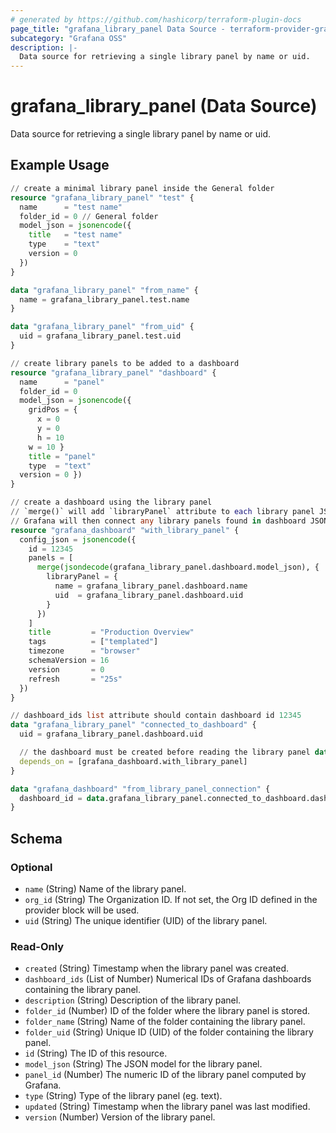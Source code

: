 ```yaml
---
# generated by https://github.com/hashicorp/terraform-plugin-docs
page_title: "grafana_library_panel Data Source - terraform-provider-grafana"
subcategory: "Grafana OSS"
description: |-
  Data source for retrieving a single library panel by name or uid.
---
```


# grafana_library_panel (Data Source)

Data source for retrieving a single library panel by name or uid.

## Example Usage

```terraform
// create a minimal library panel inside the General folder
resource "grafana_library_panel" "test" {
  name      = "test name"
  folder_id = 0 // General folder
  model_json = jsonencode({
    title   = "test name"
    type    = "text"
    version = 0
  })
}

data "grafana_library_panel" "from_name" {
  name = grafana_library_panel.test.name
}

data "grafana_library_panel" "from_uid" {
  uid = grafana_library_panel.test.uid
}

// create library panels to be added to a dashboard
resource "grafana_library_panel" "dashboard" {
  name      = "panel"
  folder_id = 0
  model_json = jsonencode({
    gridPos = {
      x = 0
      y = 0
      h = 10
    w = 10 }
    title = "panel"
    type  = "text"
  version = 0 })
}

// create a dashboard using the library panel
// `merge()` will add `libraryPanel` attribute to each library panel JSON
// Grafana will then connect any library panels found in dashboard JSON
resource "grafana_dashboard" "with_library_panel" {
  config_json = jsonencode({
    id = 12345
    panels = [
      merge(jsondecode(grafana_library_panel.dashboard.model_json), {
        libraryPanel = {
          name = grafana_library_panel.dashboard.name
          uid  = grafana_library_panel.dashboard.uid
        }
      })
    ]
    title         = "Production Overview"
    tags          = ["templated"]
    timezone      = "browser"
    schemaVersion = 16
    version       = 0
    refresh       = "25s"
  })
}

// dashboard_ids list attribute should contain dashboard id 12345
data "grafana_library_panel" "connected_to_dashboard" {
  uid = grafana_library_panel.dashboard.uid

  // the dashboard must be created before reading the library panel data
  depends_on = [grafana_dashboard.with_library_panel]
}

data "grafana_dashboard" "from_library_panel_connection" {
  dashboard_id = data.grafana_library_panel.connected_to_dashboard.dashboard_ids[0]
}
```

<!-- schema generated by tfplugindocs -->
## Schema

### Optional

- `name` (String) Name of the library panel.
- `org_id` (String) The Organization ID. If not set, the Org ID defined in the provider block will be used.
- `uid` (String) The unique identifier (UID) of the library panel.

### Read-Only

- `created` (String) Timestamp when the library panel was created.
- `dashboard_ids` (List of Number) Numerical IDs of Grafana dashboards containing the library panel.
- `description` (String) Description of the library panel.
- `folder_id` (Number) ID of the folder where the library panel is stored.
- `folder_name` (String) Name of the folder containing the library panel.
- `folder_uid` (String) Unique ID (UID) of the folder containing the library panel.
- `id` (String) The ID of this resource.
- `model_json` (String) The JSON model for the library panel.
- `panel_id` (Number) The numeric ID of the library panel computed by Grafana.
- `type` (String) Type of the library panel (eg. text).
- `updated` (String) Timestamp when the library panel was last modified.
- `version` (Number) Version of the library panel.
